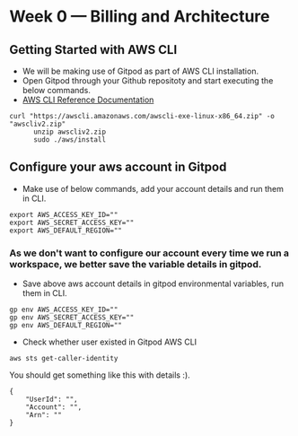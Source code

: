 # Week 0 — Billing and Architecture

## Getting Started with AWS CLI

- We will be making use of Gitpod as part of AWS CLI installation.
- Open Gitpod through your Github repositoty and start executing the below commands.
-  [AWS CLI Reference Documentation](https://awscli.amazonaws.com/v2/documentation/api/latest/reference/index.html)

```
curl "https://awscli.amazonaws.com/awscli-exe-linux-x86_64.zip" -o "awscliv2.zip"
      unzip awscliv2.zip
      sudo ./aws/install
```
## Configure your aws account in Gitpod

- Make use of below commands, add your account details and run them in CLI.

```
export AWS_ACCESS_KEY_ID=""
export AWS_SECRET_ACCESS_KEY=""
export AWS_DEFAULT_REGION=""
```
### As we don't want to configure our account every time we run a workspace, we better save the variable details in gitpod.

- Save above aws account details in gitpod environmental variables, run them in CLI.

```
gp env AWS_ACCESS_KEY_ID=""
gp env AWS_SECRET_ACCESS_KEY=""
gp env AWS_DEFAULT_REGION=""
```

- Check whether user existed in Gitpod AWS CLI

```
aws sts get-caller-identity
```

You should get something like this with details :).

```
{
    "UserId": "",
    "Account": "",
    "Arn": ""
}
```

